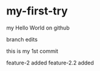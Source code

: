 # my-first-try
my Hello World on github


branch edits


this is my 1st commit


feature-2 added
feature-2.2 added
